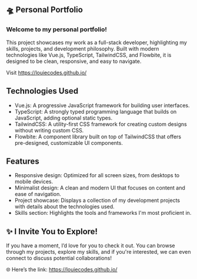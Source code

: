 ## 🛸 Personal Portfolio

### Welcome to my personal portfolio!

This project showcases my work as a full-stack developer, highlighting my skills, projects, and development philosophy.
Built with modern technologies like Vue.js, TypeScript, TailwindCSS, and Flowbite, it is designed to be clean, responsive, and easy to navigate.

Visit https://louiecodes.github.io/

## Technologies Used

- Vue.js: A progressive JavaScript framework for building user interfaces.
- TypeScript: A strongly typed programming language that builds on JavaScript, adding optional static types.
- TailwindCSS: A utility-first CSS framework for creating custom designs without writing custom CSS.
- Flowbite: A component library built on top of TailwindCSS that offers pre-designed, customizable UI components.

## Features

- Responsive design: Optimized for all screen sizes, from desktops to mobile devices.
- Minimalist design: A clean and modern UI that focuses on content and ease of navigation.
- Project showcase: Displays a collection of my development projects with details about the technologies used.
- Skills section: Highlights the tools and frameworks I'm most proficient in.

## ✨ I Invite You to Explore!
If you have a moment, I’d love for you to check it out.
You can browse through my projects, explore my skills, and if you're interested, we can even connect to discuss potential collaborations!


🌐 Here’s the link: https://louiecodes.github.io/

